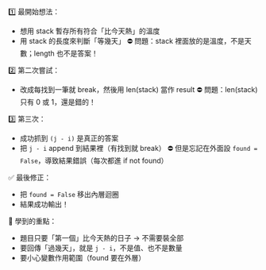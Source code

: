 1️⃣ 最開始想法：

- 想用 stack 暫存所有符合「比今天熱」的溫度
- 用 stack 的長度來判斷「等幾天」
  ⛔️ 問題：stack 裡面放的是溫度，不是天數；length 也不是答案！

2️⃣ 第二次嘗試：

- 改成每找到一筆就 break，然後用 len(stack) 當作 result
  ⛔️ 問題：len(stack) 只有 0 或 1，還是錯的！

3️⃣ 第三次：

- 成功抓到 `(j - i)` 是真正的答案
- 把 `j - i` append 到結果裡（有找到就 break）
  ⛔️ 但是忘記在外面設 `found = False`，導致結果錯誤（每次都進 if not found）

✅ 最後修正：

- 把 `found = False` 移出內層迴圈
- 結果成功輸出！

🎉 學到的重點：

- 題目只要「第一個」比今天熱的日子 → 不需要裝全部
- 要回傳「過幾天」，就是 `j - i`，不是值、也不是數量
- 要小心變數作用範圍（found 要在外層）
